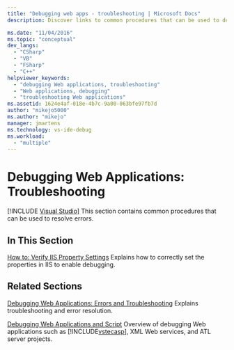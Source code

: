 ```yaml
---
title: "Debugging web apps - troubleshooting | Microsoft Docs"
description: Discover links to common procedures that can be used to debug and resolve errors in web applications.

ms.date: "11/04/2016"
ms.topic: "conceptual"
dev_langs:
  - "CSharp"
  - "VB"
  - "FSharp"
  - "C++"
helpviewer_keywords:
  - "debugging Web applications, troubleshooting"
  - "Web applications, debugging"
  - "troubleshooting Web applications"
ms.assetid: 1624e4af-018e-4b7c-9a00-063bfe97fb7d
author: "mikejo5000"
ms.author: "mikejo"
manager: jmartens
ms.technology: vs-ide-debug
ms.workload:
  - "multiple"
---
```

# Debugging Web Applications: Troubleshooting

 [!INCLUDE [Visual Studio](~/includes/applies-to-version/vs-windows-only.md)]
This section contains common procedures that can be used to resolve errors.

## In This Section
 [How to: Verify IIS Property Settings](../debugger/how-to-verify-iis-property-settings.md)
 Explains how to correctly set the properties in IIS to enable debugging.

## Related Sections
 [Debugging Web Applications: Errors and Troubleshooting](../debugger/debugging-web-applications-errors-and-troubleshooting.md)
 Explains troubleshooting and error resolution.

 [Debugging Web Applications and Script](how-to-enable-debugging-for-aspnet-applications.md)
 Overview of debugging Web applications such as [!INCLUDE[vstecasp](../code-quality/includes/vstecasp_md.md)], XML Web services, and ATL server projects.